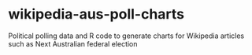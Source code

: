 # wikipedia-aus-poll-charts
Political polling data and R code to generate charts for Wikipedia articles such as Next Australian federal election
